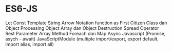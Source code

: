 # ES6-JS

Let
Const
Template String
Arrow Notation
function as First Citizen
Class dan Object
Processing Object
Array dan Object Destruction
Spread Operator
Rest Parameter
Array Method Foreach dan Map
Async Javascript (Promise, asych - await)
JavaScriptModule (multiple import/export, export default, import alias, import all)
